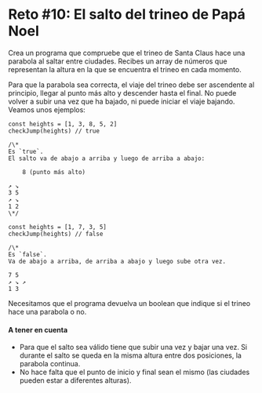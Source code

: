 # Reto #10: El salto del trineo de Papá Noel

Crea un programa que compruebe que el trineo de Santa Claus hace una parabola al saltar entre ciudades. Recibes un array de números que representan la altura en la que se encuentra el trineo en cada momento.

Para que la parabola sea correcta, el viaje del trineo debe ser ascendente al principio, llegar al punto más alto y descender hasta el final. No puede volver a subir una vez que ha bajado, ni puede iniciar el viaje bajando. Veamos unos ejemplos:

```
const heights = [1, 3, 8, 5, 2]
checkJump(heights) // true

/\*
Es `true`.
El salto va de abajo a arriba y luego de arriba a abajo:

    8 (punto más alto)

↗ ↘
3 5
↗ ↘
1 2
\*/

const heights = [1, 7, 3, 5]
checkJump(heights) // false

/\*
Es `false`.
Va de abajo a arriba, de arriba a abajo y luego sube otra vez.

7 5
↗ ↘ ↗
1 3
```

Necesitamos que el programa devuelva un boolean que indique si el trineo hace una parabola o no.

#### A tener en cuenta

- Para que el salto sea válido tiene que subir una vez y bajar una vez. Si durante el salto se queda en la misma altura entre dos posiciones, la parabola continua.
- No hace falta que el punto de inicio y final sean el mismo (las ciudades pueden estar a diferentes alturas).
